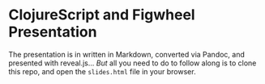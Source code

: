 # ClojureScript and Figwheel Presentation

The presentation is in written in Markdown, converted via Pandoc, and presented
with reveal.js... *But* all you need to do to follow along is to clone this
repo, and open the `slides.html` file in your browser.
